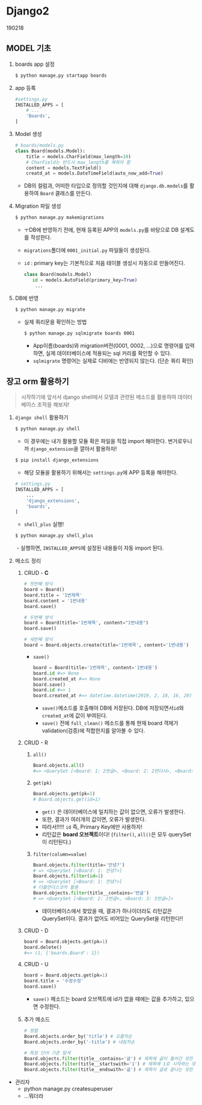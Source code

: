 # Django2

190218

## MODEL 기초

1. boards app 설정

   ```bash
   $ python manage.py startapp boards
   ```

2. app 등록

   ```python
   #settings.py
   INSTALLED_APPS = [
       # ...
       'Boards',
   ]
   ```

3. Model 생성

   ```python
   # boards/models.py
   class Board(models.Model):
       title = models.CharField(max_length=10) 
       # CharField는 반드시 max_length를 해줘야 함
       content = models.TextField()
       creatd_at = models.DateTimeField(auto_now_add=True)
   ```

   - DB의 컬럼과, 어떠한 타입으로 정의할 것인지에 대해 `django.db.models`를 활용하여 `Board` 클래스를 만든다.

4. Migration 파일 생성

   ```python
   $ python manage.py makemigrations
   ```

   - ㅜDB에 반영하기 전에, 현재 등록된 APP의 `models.py`를 바탕으로 DB 설계도를 작성한다.

   - `migrations`폴더에 `0001_initial.py` 파일들이 생성된다.

   - `id` : primary key는 기본적으로 처음 테이블 생성시 자동으로 만들어진다.

     ```python
     class Board(models.Model)
     	id = models.AutoField(primary_key=True)
         ...
     ```

     

5. DB에 반영

   ```bash
   $ python manage.py migrate
   ```

   - 실제 쿼리문을 확인하는 방법

     ```bash
     $ python manage.py sqlmigrate boards 0001
     ```

     - App이름(boards)와 migration버전(0001, 0002, ...)으로 명령어를 입력하면, 실제 데이터베이스에 적용되는 sql 커리를 확인할 수 있다.
     - `sqlmigrate` 명령어는 실제로 디비에는 반영되지 않는다. (단순 쿼리 확인)

## 장고 orm 활용하기

> 시작하기에 앞서서 django shell에서 모델과 관련된 메소드를 활용하여 데이터베이스 조작을 해보자!

1. `django shell` 활용하기

   ```bash
   $ python manage.py shell
   ```

   - 이 경우에는 내가 활용할 모듈 확은 파일을 직접 import 해야한다. 번거로우니까 `django_extension`을 깔아서 활용하자!

   ```bash
   $ pip install django_extensions
   ```

   - 해당 모듈을 활용하기 위해서는 `settings.py`에 APP 등록을 해야한다.

   ```python
   # settings.py
   INSTALLED_APPS = [
       ...
       'django_extensions',
       'boards',
   ]
   ```

   - `shell_plus` 실행!

   ```bash
   $ python manage.py shell_plus
   ```

   ​	- 실행하면, `INSTALLED_APPS`에 설정된 내용들이 자동 import 된다.

2. 메소드 정리

   1. CRUD - **C**

      ```python
      # 첫번째 방식
      board = Board()
      board.title = '1번제목'
      board.content = '1번내용'
      board.save()
      
      # 두번째 방식
      board = Board(title='1번제목', content="1번내용")
      board.save()
      
      # 세번째 방식
      board = Board.objects.create(title='1번제목', content='1번내용')
      ```

      - `save()`

        ```python
        board = Board(title='1번제목', content='1번내용')
        board.id #=> None
        board.created_at #=> None
        board.save()
        board.id #=> 1
        board.created_at #=> datetime.datetime(2019, 2, 18, 16, 20)
        ```

        - `save()`메소드를 호출해야 DB에 저장된다. DB에 저장되면서`id`와 `created_at`에 값이 부여된다.
        - `save()` 전에 `full_clean()` 메소드를 통해 현재 board 객체가 validation(검증)에 적합한지를 알아볼 수 있다.

   2. CRUD - R

      1. `all()`

         ```python
         Board.objects.all()
         #=> <QuerySet [<Board: 1: 2번글>, <Board: 2: 2번다시>, <Board: 3: 3번글>]
         ```

      2. `get(pk)`

         ```python
         Board.objects.get(pk=1)
         # Board.objects.get(id=1)
         ```

         - `get()` 은 데이터베이스에 일치하는 값이 없으면, 오류가 발생한다.
         - 또한, 결과가 여러개의 값이면, 오류가 발생한다.
         - 따라서!!!!! `id` 즉, Primary Key에만 사용하자!
         - 리턴값은 **board 오브젝트**이다! (`filter()`, `all()`은 모두 querySet이 리턴된다.)

      3. `filter(column=value)`

         ```python
         Board.objects.filter(title='안녕?')
         # => <QuerySet [<Board: 1: 안녕?>]
         Board.objects.filter(id=1)
         # => <QuerySet [<Board: 1: 안녕?>]
         # 더블언더스코어 활용
         Board.objects.filter(title__contains='번글')
         # => <QuerySet [<Board: 2: 2번글>, <Board: 3: 3번글>]>
         
         ```

         - 데이터베이스에서 찾았을 때, 결과가 하나이더라도 리턴값은 QuerySet이다. 결과가 없어도 비어있는 QuerySet을 리턴한다!!

   3. CRUD - D

      ```python
      board = Board.objects.get(pk=1)
      board.delete()
      #=> (1, {'boards.Board': 1})
      ```

   4. CRUD - U

      ```python
      board = Board.objects.get(pk=1)
      board.title = '수정수정'
      board.save()
      ```

      - `save()` 메소드는 board 오브젝트에 id가 없을 때에는 값을 추가하고, 있으면 수정한다.

   5. 추가 메소드

      ```python
      # 정렬
      Board.objects.order_by('title') # 오름차순
      Board.objects.order_by('-title') # 내림차순
      
      # 특정 단어 기준 탐색
      Board.objects.filter(title__contains='글') # 제목에 글이 들어간 모든 데이터
      Board.objects.filter(title__startswith='1') # 제목에 1로 시작하는 모든 데이터
      Board.objects.filter(title__endswith='글') # 제목이 글로 끝나는 모든 데이터
      ```

- 관리자
  - python manage.py createsuperuser
  - ...뭐더라